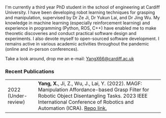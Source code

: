 I'm currently a third year PhD student in the school of engineering at Cardiff University. 
I have been developing robot learning techniques for grasping and manipulation, 
supervised by Dr Ze Ji, Dr Yukun Lai, and Dr Jing Wu. My knowledge in machine learning 
(especially reinforcement learning) and experience in programming (Python, ROS, C++) 
have enabled me to make theoretic discoveries and conduct practical software design and experiments. 
I also devote myself to open-sourced software development. 
I remains active in various academic activities throughout the pandemic 
(online and in-person conferences).

Take a look around, drop me an e-mail: YangX66@cardiff.ac.uk

### Recent Publications

|||
|:-------------------|:------------------|
|2022 (Under-review) | **Yang, X.**, Ji, Z., Wu, J., Lai, Y. (2022). MAGF: Manipulation Affordance-based Grasp Filter for Robotic Object Disentangling Tasks. 2023 IEEE International Conference of Robotics and Automation (ICRA). [Repo link.](https://github.com/IanYangChina/MAGF-paper-codes)  |